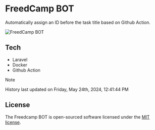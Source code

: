 # FreedCamp BOT

Automatically assign an ID before the task title based on Github Action.

![FreedCamp BOT](https://repository-images.githubusercontent.com/737932867/7d34798b-2680-471c-b089-a78a718d3d6a)

## Tech

- Laravel
- Docker
- Github Action

> [!NOTE]  
> History last updated on Friday, May 24th, 2024, 12:41:44 PM

## License

The Freedcamp BOT is open-sourced software licensed under the [MIT license](https://opensource.org/licenses/MIT).
